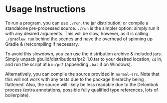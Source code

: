 Usage Instructions
===

To run a program, you can use `./run`, the jar distribution, or compile a
standalone pre-processed source. `./run` is the simpler option: simply run it
with any desired arguments. This will be slow, however, as it is calling
`./gradlew run` behind the scenes and have the overhead of spinning up Gradle &
(re)compiling if necessary.

To avoid this slowdown, you can use the distribution archive & included jars.
Simply unpack gbuild/distributions/pr2-1.0.tar to your desired location,
`cd` in, and run the script at `bin/pr2` (appending `.bat` if on Windows).

Alternatively, you can compile the source provided in `normal-src`. Note that
this will not work with any tests due to the package hierarchy being flattened.
Also, the source will likely be less readable due to the Delombok process (extra
annotations, possible fully qualified type references, lots of boilerplate).
